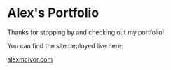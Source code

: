 # Alex's Portfolio
Thanks for stopping by and checking out my portfolio! 

You can find the site deployed live here:

[alexmcivor.com](https://alexmcivor.com/)

